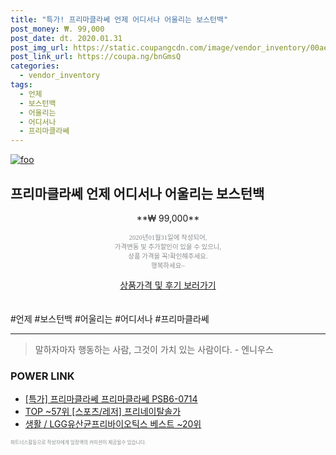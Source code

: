 ```yaml
--- 
title: "특가! 프리마클라쎄 언제 어디서나 어울리는 보스턴백" 
post_money: ₩. 99,000 
post_date: dt. 2020.01.31 
post_img_url: https://static.coupangcdn.com/image/vendor_inventory/00ae/8fd4a3e8265a86aaa33da641f17abd520b2da4a4aa4d71a33f6d750abb96.jpg 
post_link_url: https://coupa.ng/bnGmsQ 
categories: 
  - vendor_inventory 
tags: 
  - 언제 
  - 보스턴백 
  - 어울리는 
  - 어디서나 
  - 프리마클라쎄 
--- 
```

[![foo](https://static.coupangcdn.com/image/vendor_inventory/00ae/8fd4a3e8265a86aaa33da641f17abd520b2da4a4aa4d71a33f6d750abb96.jpg)](https://coupa.ng/bnGmsQ) 

## 프리마클라쎄 언제 어디서나 어울리는 보스턴백 
<p style="text-align: center;">**₩ 99,000**</p> 
<p style="text-align: center;"><span style="color: #898c8f; font-family: Georgia,Times,serif; font-size: 0.75em;">2020년01월31일에 작성되어, <br>가격변동 및 추가할인이 있을 수 있으니,<br> 상품 가격을 꼭!확인해주세요.<br>행복하세요~</span> 
</p>	 
<div markdown="0" style="text-align: center;"><a href="https://coupa.ng/bnGmsQ" class="btn btn--success">상품가격 및 후기 보러가기</a></div> 
<br><br> 
  #언제 #보스턴백 #어울리는 #어디서나 #프리마클라쎄 
<hr> 

> 말하자마자 행동하는 사람, 그것이 가치 있는 사람이다. - 엔니우스 


### POWER LINK

* <a href="https://blog.naver.com/santokki14/221790349486" target="_blank">[특가] 프리마클라쎄 프리마클라쎄 PSB6-0714</a>
* <a href="https://blog.naver.com/fasyy4321/221777579975" target="_blank"> TOP ~57위 [스포츠/레저] 프리네이탈솔가</a>
* <a href="https://blog.naver.com/santokki14/221777116023" target="_blank">생활 / LGG유산균프리바이오틱스 베스트 ~20위</a>

<span style="color: #898c8f; font-family: Georgia,Times,serif; font-size: 0.55em;">파트너스활동으로 작성자에게 일정액의 커미션이 제공될수 있습니다.</span> 
